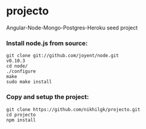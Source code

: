 projecto
========

Angular-Node-Mongo-Postgres-Heroku seed project

### Install node.js from source:
	git clone git://github.com/joyent/node.git
	v0.10.3
	cd node/
	./configure 
	make
	sudo make install


### Copy and setup the project:
	git clone https://github.com/nikhilgk/projecto.git
	cd projecto 
	npm install
